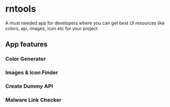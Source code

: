 # rntools
A must needed app for developers where you can get best UI resources like colors, api, images, icon etc for your project

## App features
### Color Generator
### Images & Icon Finder
### Create Dummy API
### Malware Link Checker
